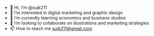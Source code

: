 - 👋 Hi, I’m @sujk211
- 👀 I’m interested in digital marketing and graphic design
- 🌱 I’m currently learning economics and business studies
- 💞️ I’m looking to collaborate on illustrations and marketing strategies
- 📫 How to reach me sujk211@gmail.com

<!---
sujk211/sujk211 is a ✨ special ✨ repository because its `README.md` (this file) appears on your GitHub profile.
You can click the Preview link to take a look at your changes.
--->
